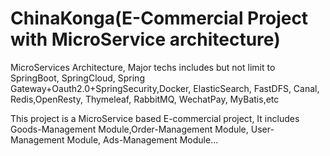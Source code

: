 # ChinaKonga(E-Commercial Project with MicroService architecture)
MicroServices Architecture, Major techs includes but not limit to SpringBoot, SpringCloud, Spring Gateway+Oauth2.0+SpringSecurity,Docker, ElasticSearch, FastDFS, Canal, Redis,OpenResty, Thymeleaf, RabbitMQ, WechatPay, MyBatis,etc


This project is a MicroService based E-commercial project, It includes Goods-Management Module,Order-Management Module, User-Management Module,
Ads-Management Module...
